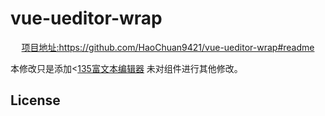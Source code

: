 # vue-ueditor-wrap

<p align="center">
  <a href="https://github.com/HaoChuan9421/vue-ueditor-wrap#readme">项目地址:https://github.com/HaoChuan9421/vue-ueditor-wrap#readme  </a>  
</p>
 <p>
  本修改只是添加<<a href="http://www.135plat.com/135_ueditor_plugin.html">135富文本编辑器</a> 未对组件进行其他修改。
</p>

## License 
